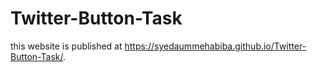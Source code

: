 # Twitter-Button-Task
this website is published at https://syedaummehabiba.github.io/Twitter-Button-Task/.
